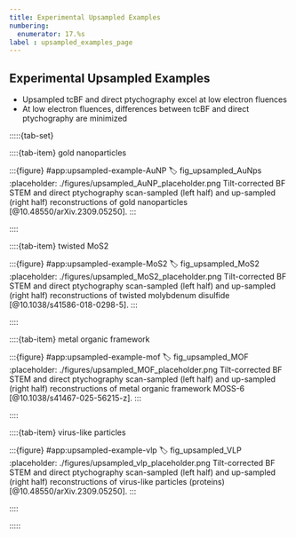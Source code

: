 ```yaml
---
title: Experimental Upsampled Examples
numbering:
  enumerator: 17.%s
label : upsampled_examples_page
---
```


## Experimental Upsampled Examples

- Upsampled tcBF and direct ptychography excel at low electron fluences
- At low electron fluences, differences between tcBF and direct ptychography are minimized

:::::{tab-set}

::::{tab-item} gold nanoparticles

:::{figure} #app:upsampled-example-AuNP
:label: fig_upsampled_AuNps
:placeholder: ./figures/upsampled_AuNP_placeholder.png
Tilt-corrected BF STEM and direct ptychography scan-sampled (left half) and up-sampled (right half) reconstructions of gold nanoparticles [@10.48550/arXiv.2309.05250].
:::

::::

::::{tab-item} twisted MoS2

:::{figure} #app:upsampled-example-MoS2
:label: fig_upsampled_MoS2
:placeholder: ./figures/upsampled_MoS2_placeholder.png
Tilt-corrected BF STEM and direct ptychography scan-sampled (left half) and up-sampled (right half) reconstructions of twisted molybdenum disulfide [@10.1038/s41586-018-0298-5].
:::

::::

::::{tab-item} metal organic framework

:::{figure} #app:upsampled-example-mof
:label: fig_upsampled_MOF
:placeholder: ./figures/upsampled_MOF_placeholder.png
Tilt-corrected BF STEM and direct ptychography scan-sampled (left half) and up-sampled (right half) reconstructions of metal organic framework MOSS-6 [@10.1038/s41467-025-56215-z].
:::

::::

::::{tab-item} virus-like particles

:::{figure} #app:upsampled-example-vlp
:label: fig_upsampled_VLP
:placeholder: ./figures/upsampled_vlp_placeholder.png
Tilt-corrected BF STEM and direct ptychography scan-sampled (left half) and up-sampled (right half) reconstructions of virus-like particles (proteins) [@10.48550/arXiv.2309.05250].
:::

::::

:::::
